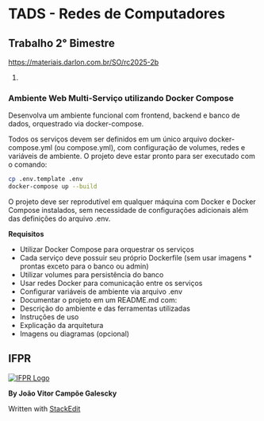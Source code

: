 # TADS - Redes de Computadores
## Trabalho 2° Bimestre
https://materiais.darlon.com.br/SO/rc2025-2b

1. 

### Ambiente Web Multi-Serviço utilizando Docker Compose
Desenvolva um ambiente funcional com frontend, backend e banco de dados, orquestrado via docker-compose.

Todos os serviços devem ser definidos em um único arquivo docker-compose.yml (ou compose.yml), com configuração de volumes, redes e variáveis de ambiente. O projeto deve estar pronto para ser executado com o comando:

```bash
cp .env.template .env
docker-compose up --build
```

O projeto deve ser reprodutível em qualquer máquina com Docker e Docker Compose instalados, sem necessidade de configurações adicionais além das definições do arquivo .env.

**Requisitos**
* Utilizar Docker Compose para orquestrar os serviços
* Cada serviço deve possuir seu próprio Dockerfile (sem usar imagens * prontas exceto para o banco ou admin)
* Utilizar volumes para persistência do banco
* Usar redes Docker para comunicação entre os serviços
* Configurar variáveis de ambiente via arquivo .env
* Documentar o projeto em um README.md com:
* Descrição do ambiente e das ferramentas utilizadas
* Instruções de uso
* Explicação da arquitetura
* Imagens ou diagramas (opcional)


## IFPR

[![IFPR Logo](https://user-images.githubusercontent.com/126702799/234438114-4db30796-20ad-4bec-b118-246ebbe9de63.png)](https://user-images.githubusercontent.com/126702799/234438114-4db30796-20ad-4bec-b118-246ebbe9de63.png)

**By João Vitor Campõe Galescky**

Written with  [StackEdit](https://stackedit.io/)